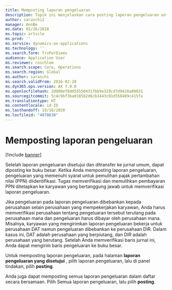```yaml
---
title: Memposting laporan pengeluaran
description: Topik ini menjelaskan cara posting laporan pengeluaran untuk buku besar.
author: saraschi2
manager: AnnBe
ms.date: 02/26/2018
ms.topic: article
ms.prod: ''
ms.service: dynamics-ax-applications
ms.technology: ''
ms.search.form: TrvPerDiems
audience: Application User
ms.reviewer: roschlom
ms.search.scope: Core, Operations
ms.search.region: Global
ms.author: saraschi
ms.search.validFrom: 2016-02-28
ms.dyn365.ops.version: AX 7.0.0
ms.openlocfilehash: 2d008ef8dd55550431fbb9e329cd7d9428a08831
ms.sourcegitcommit: 5c4c9bf3ba018562d6cb3443c01d550489c415fa
ms.translationtype: HT
ms.contentlocale: id-ID
ms.lasthandoff: 10/16/2020
ms.locfileid: "4078630"
---
```

# <a name="post-an-expense-report"></a>Memposting laporan pengeluaran

[!include [banner](../includes/banner.md)]

Setelah laporan pengeluaran disetujui dan ditransfer ke jurnal umum, dapat diposting ke buku besar. Ketika Anda memposting laporan pengeluaran, pengeluaran yang memenuhi syarat untuk pemulihan pajak pertambahan nilai (PPN) diidentifikasi. Tugas memverifikasi dan memulihkan pembayaran PPN ditetapkan ke karyawan yang bertanggung jawab untuk memverifikasi laporan pengeluaran.

Jika pengeluaran pada laporan pengeluaran dibebankan kepada perusahaan selain perusahaan yang mempekerjakan karyawan, Anda harus memverifikasi perusahaan tentang pengeluaran tersebut terutang pada perusahaan mana dan pengeluaran harus dibayar oleh perusahaan mana. Misalnya, karyawan yang mengirimkan laporan pengeluaran bekerja untuk perusahaan DAT namun pengeluaran dibebankan ke perusahaan DIR. Dalam kasus ini, DAT adalah perusahaan yang berpiutang, dan DIR adalah perusahaan yang berutang. Setelah Anda memverifikasi baris jurnal ini, Anda dapat mengirim baris pengeluaran ke buku besar.

Untuk memposting laporan pengeluaran, pada halaman **laporan pengeluaran yang disetujui** , pilih laporan pengeluaran, lalu di panel tindakan, pilih **posting**.

Anda juga dapat memposting semua laporan pengeluaran dalam daftar secara bersamaan. Pilih Semua laporan pengeluaran, lalu pilih **posting**.
